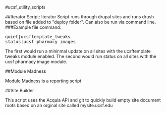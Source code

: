 #ucsf_utility_scripts


##Iterator Script:
Iterator Script runs through drupal sites and runs drush based on file added to "deploy folder". Can also be run via command line.
###Example file command:
<pre>
quiet|ucsftemplate_tweaks
status|ucsf_pharmacy_images
</pre>

The first would run a mininmal update on all sites with the ucsftemplate tweaks module enabled.
The second would run status on all sites with the ucsf pharmacy image module.


##Module Madness

Module Madness is a reporting script


##Site Builder

This script uses the Acquia API and git to quickly build empty site document roots based on an orginal site called mysite.ucsf.edu

